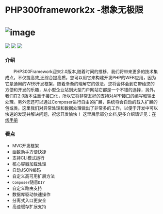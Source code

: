 PHP300framework2x -想象无极限
====
![image](https://github.com/xcg340122/PHP300Framework2x/blob/master/Framework/Library/Process/Tpl/php300.jpg)
===
[![](https://img.shields.io/badge/version-2.0-green.svg)](http://framework.php300.cn)
[![](https://img.shields.io/badge/composer-2.0-brightgreen.svg)](https://packagist.org/packages/php300/framework)
[![](https://img.shields.io/badge/group-480-brightgreen.svg)](https://jq.qq.com/?_wv=1027&k=5exsSYT)

### 介绍
&emsp;&emsp;PHP300Framework迎来2.0版本,随着时间的推移，我们将带来更多的技术集成点，不仅提高效,还综合提高质，您可以用它来构建开发PHP的WEB应用，因为它是通用的WEB开发框架，随着渐渐的理解它的做法，您将会体会到它带给您的方便和开发的乐趣，从小型企业站到大型门户网站它都是一个不错的选择，另外，我们在2.0版本注重于接口化，所以它将非常友好的支持对APP接口的编写和输出处理。另外您还可以通过Composer进行自由的扩展，系统将会自动的载入扩展的包或类，这里我们对异常处理和数据处理做出了非常多的工作，以便于开发中可以快速的发现并解决问题，祝您开发愉快！
这里展示部分文档,更多介绍请详见：[在线手册](https://www.kancloud.cn/fold/php300_2/content)

### 看点
* MVC开发框架
* 函数助手方便快捷
* 支持CLI模式运行
* 核心容器加载处理
* 自动JSON编码
* 自定义高可用扩展方法
* `Composer`随意`DIY`
* 自定义路由支持
* 数据库驱动快速操作
* 分离式入口更安全
* 高速缓存扩展支持
